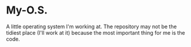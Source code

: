# My-O.S.
A little operating system I'm working at. The repository may not be the tidiest place (I'll work at it) because the most important thing for me is the code.
